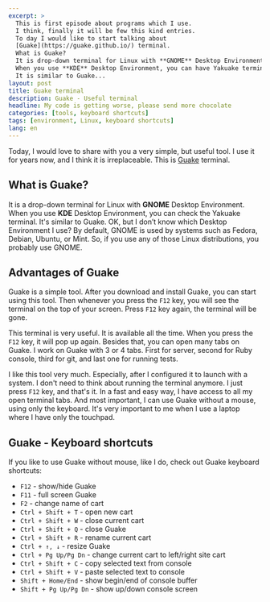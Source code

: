 ```yaml
---
excerpt: >
  This is first episode about programs which I use.
  I think, finally it will be few this kind entries.
  To day I would like to start talking about
  [Guake](https://guake.github.io/) terminal.
  What is Guake?
  It is drop-down terminal for Linux with **GNOME** Desktop Environment.
  When you use **KDE** Desktop Environment, you can have Yakuake terminal.
  It is similar to Guake...
layout: post
title: Guake terminal
description: Guake - Useful terminal
headline: My code is getting worse, please send more chocolate
categories: [tools, keyboard shortcuts]
tags: [environment, Linux, keyboard shortcuts]
lang: en
---
```


Today, I would love to share with you a very simple, but useful tool. I use it for years now, and I think it is irreplaceable. This is [Guake](https://guake.github.io/) terminal.

## What is Guake?

It is a drop-down terminal for Linux with **GNOME** Desktop Environment. When you use **KDE** Desktop Environment, you can check the Yakuake terminal. It's similar to Guake. OK, but I don’t know which Desktop Environment I use? By default, GNOME is used by systems such as Fedora, Debian, Ubuntu, or Mint. So, if you use any of those Linux distributions, you probably use GNOME.

## Advantages of Guake

Guake is a simple tool. After you download and install Guake, you can start using this tool. Then whenever you press the `F12` key, you will see the terminal on the top of your screen. Press `F12` key again, the terminal will be gone.

This terminal is very useful. It is available all the time. When you press the `F12` key, it will pop up again. Besides that, you can open many tabs on Guake. I work on Guake with 3 or 4 tabs. First for server, second for Ruby console, third for git, and last one for running tests.

I like this tool very much. Especially, after I configured it to launch with a system. I don't need to think about running the terminal anymore. I just press `F12` key, and that's it. In a fast and easy way, I have access to all my open terminal tabs. And most important, I can use Guake without a mouse, using only the keyboard. It's very important to me when I use a laptop where I have only the touchpad.

## Guake - Keyboard shortcuts

If you like to use Guake without mouse, like I do, check out Guake keyboard shortcuts:

- `F12` - show/hide Guake
- `F11` - full screen Guake
- `F2` - change name of cart
- `Ctrl + Shift + T` - open new cart
- `Ctrl + Shift + W` - close current cart
- `Ctrl + Shift + Q` - close Guake
- `Ctrl + Shift + R` - rename current cart
- `Ctrl + ↑, ↓` - resize Guake
- `Ctrl + Pg Up/Pg Dn` - change current cart to left/right site cart
- `Ctrl + Shift + C` - copy selected text from console
- `Ctrl + Shift + V` - paste selected text to console
- `Shift + Home/End` - show begin/end of console buffer
- `Shift + Pg Up/Pg Dn` - show up/down console screen
